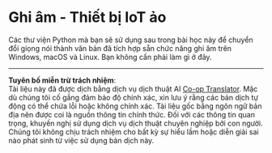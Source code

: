 <!--
CO_OP_TRANSLATOR_METADATA:
{
  "original_hash": "e4f2925acb211765889c3b51b9116ceb",
  "translation_date": "2025-08-27T23:31:51+00:00",
  "source_file": "6-consumer/lessons/1-speech-recognition/virtual-device-audio.md",
  "language_code": "vi"
}
-->
# Ghi âm - Thiết bị IoT ảo

Các thư viện Python mà bạn sẽ sử dụng sau trong bài học này để chuyển đổi giọng nói thành văn bản đã tích hợp sẵn chức năng ghi âm trên Windows, macOS và Linux. Bạn không cần phải làm gì ở đây.

---

**Tuyên bố miễn trừ trách nhiệm**:  
Tài liệu này đã được dịch bằng dịch vụ dịch thuật AI [Co-op Translator](https://github.com/Azure/co-op-translator). Mặc dù chúng tôi cố gắng đảm bảo độ chính xác, xin lưu ý rằng các bản dịch tự động có thể chứa lỗi hoặc không chính xác. Tài liệu gốc bằng ngôn ngữ bản địa nên được coi là nguồn thông tin chính thức. Đối với các thông tin quan trọng, khuyến nghị sử dụng dịch vụ dịch thuật chuyên nghiệp bởi con người. Chúng tôi không chịu trách nhiệm cho bất kỳ sự hiểu lầm hoặc diễn giải sai nào phát sinh từ việc sử dụng bản dịch này.